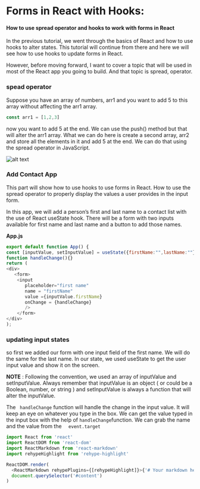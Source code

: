 # Forms in React with Hooks:
#### How to use spread operator and hooks to work with forms in React

In the previous tutorial, we went through the basics of React and how to use hooks to alter states. This tutorial will continue from there and here we will see how to use hooks to update forms in React.

However, before moving forward, I want to cover a topic that will be used in most of the React app you going to build. And that topic is spread, operator.

### spead operator 
Suppose you have an array of numbers, arr1 and you want to add 5 to this array without affecting the arr1 array.

```js
const arr1 = [1,2,3]

```
now you want to add 5 at the end. We can use the push() method but that will alter the arr1 array. What we can do here is create a second array, arr2 and store all the elements in it and add 5 at the end. We can do that using the spread operator in JavaScript.

![alt text](https://miro.medium.com/max/425/1*sDDAygIDTHIGJvNpw5PAqw.jpeg)

### Add Contact App 
This part will show how to use hooks to use forms in React. How to use the spread operator to properly display the values a user provides in the input form.

In this app, we will add a person’s first and last name to a contact list with the use of React useState hook. There will be a form with two inputs available for first name and last name and a button to add those names.

**App.js**
```js
export default function App() {
const [inputValue, setInputValue] = useState({firstName:"",lastName:""})
function handleChange(){}
return (
<div>
   <form>
    <input
       placeholder="first name"
       name = "firstName"
       value ={inputValue.firstName}
       onChange = {handleChange}
       />
    </form>
</div>
);
```

### updating input states
so first we added our form with one input field of the first name. We will do the same for the last name. In our state, we used useState to get the user input value and show it on the screen.

**NOTE** :  Following the convention, we used an array of inputValue and setInputValue. Always remember that inputValue is an object ( or could be a Boolean, number, or string ) and setInputValue is always a function that will alter the inputValue.

The ``` handleChange``` function will handle the change in the input value. It will keep an eye on whatever you type in the box. We can get the value typed in the input box with the help of ```handleChange```function. We can grab the name and the value from the ```  event.target```










~~~js
import React from 'react'
import ReactDOM from 'react-dom'
import ReactMarkdown from 'react-markdown'
import rehypeHighlight from 'rehype-highlight'

ReactDOM.render(
  <ReactMarkdown rehypePlugins={[rehypeHighlight]}>{'# Your markdown here'}</ReactMarkdown>,
  document.querySelector('#content')
)
~~~

